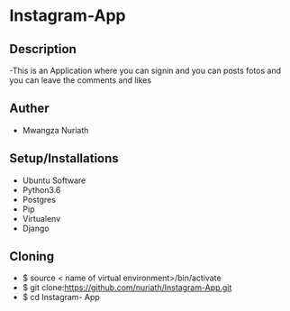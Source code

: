 # Instagram-App

## Description 
-This is an Application where you can signin and you can posts fotos and you can leave the comments and likes

## Auther
- Mwangza Nuriath

## Setup/Installations

- Ubuntu Software
- Python3.6
- Postgres
- Pip
- Virtualenv
- Django

## Cloning

- $ source < name of virtual environment>/bin/activate
- $ git clone:https://github.com/nuriath/Instagram-App.git
- $ cd Instagram- App